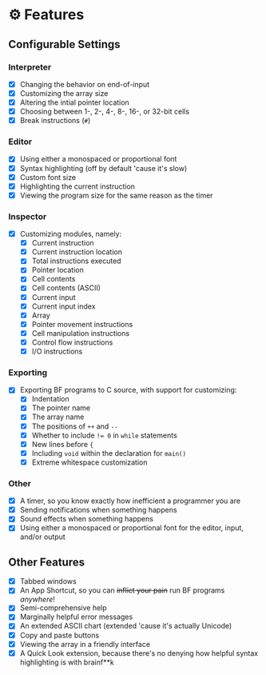 # ⚙️ Features

## Configurable Settings

### Interpreter
- [x] Changing the behavior on end-of-input
- [x] Customizing the array size
- [x] Altering the intial pointer location
- [x] Choosing between 1-, 2-, 4-, 8-, 16-, or 32-bit cells
- [x] Break instructions (`#`)

### Editor
- [x] Using either a monospaced or proportional font
- [x] Syntax highlighting (off by default 'cause it's slow)
- [x] Custom font size
- [x] Highlighting the current instruction
- [x] Viewing the program size for the same reason as the timer

### Inspector
- [x] Customizing modules, namely:
  - [x] Current instruction
  - [x] Current instruction location
  - [x] Total instructions executed
  - [x] Pointer location
  - [x] Cell contents
  - [x] Cell contents (ASCII)
  - [x] Current input
  - [x] Current input index
  - [x] Array
  - [x] Pointer movement instructions
  - [x] Cell manipulation instructions
  - [x] Control flow instructions
  - [x] I/O instructions
  
### Exporting
- [x] Exporting BF programs to C source, with support for customizing:
  - [x] Indentation
  - [x] The pointer name
  - [x] The array name
  - [x] The positions of `++` and `--`
  - [x] Whether to include `!= 0` in `while` statements
  - [x] New lines before `{`
  - [x] Including `void` within the declaration for `main()`
  - [x] Extreme whitespace customization

### Other
- [x] A timer, so you know exactly how inefficient a programmer you are
- [x] Sending notifications when something happens
- [x] Sound effects when something happens
- [x] Using either a monospaced or proportional font for the editor, input, and/or output

## Other Features
- [x] Tabbed windows
- [x] An App Shortcut, so you can ~~inflict your pain~~ run BF programs *anywhere*!
- [x] Semi-comprehensive help
- [x] Marginally helpful error messages
- [x] An extended ASCII chart (extended 'cause it's actually Unicode)
- [x] Copy and paste buttons
- [x] Viewing the array in a friendly interface
- [x] A Quick Look extension, because there's no denying how helpful syntax highlighting is with brainf\*\*k
